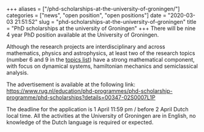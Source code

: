+++
aliases = ["/phd-scholarships-at-the-university-of-groningen/"]
categories = ["news", "open position", "open positions"]
date = "2020-03-03 21:51:52"
slug = "phd-scholarships-at-the-university-of-groningen"
title = "PhD scholarships at the university of Groningen"
+++
There will be nine 4 year PhD position available at the University of
Groningen.

Although the research projects are interdisciplinary and across
mathematics, physics and astrophysics, at least two of the research
topics (number 6 and 9 in the [topics
list](https://www.rug.nl/research/fse/themes/supervisors/fundamentals-of-the-universe-research-topics.pdf))
have a strong mathematical component, with focus on dynamical systems,
hamiltonian mechanics and semiclassical analysis.

The advertisement is available at the following link:
<https://www.rug.nl/education/phd-programmes/phd-scholarship-programme/phd-scholarships?details=00347-02S0007L1P>

The deadline for the application is 1 April 11:59 pm / before 2 April
Dutch local time. All the activities at the University of Groningen are
in English, no knowledge of the Dutch language is required or expected.

